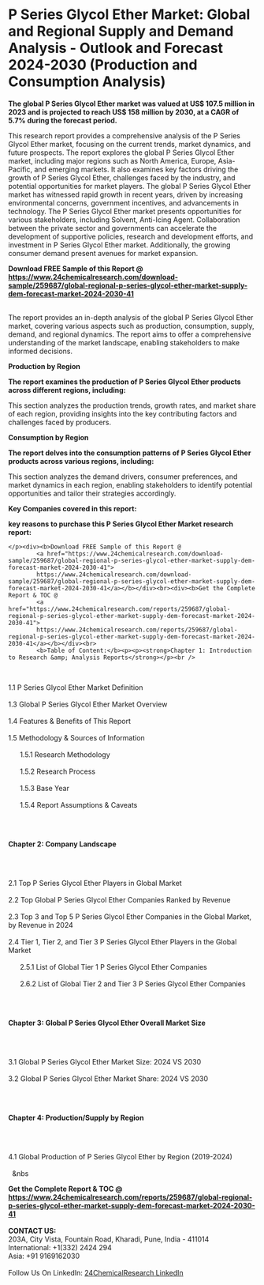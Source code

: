 <h1>P Series Glycol Ether Market: Global and Regional Supply and Demand Analysis - Outlook and Forecast 2024-2030 (Production and Consumption Analysis)</h1><p><strong>The global P Series Glycol Ether market was valued at US$ 107.5 million in 2023 and is projected to reach US$ 158 million by 2030, at a CAGR of 5.7% during the forecast period.</strong></p><p>
</p><p>This research report provides a comprehensive analysis of the P Series Glycol Ether market, focusing on the current trends, market dynamics, and future prospects. The report explores the global P Series Glycol Ether market, including major regions such as North America, Europe, Asia-Pacific, and emerging markets. It also examines key factors driving the growth of P Series Glycol Ether, challenges faced by the industry, and potential opportunities for market players. The global P Series Glycol Ether market has witnessed rapid growth in recent years, driven by increasing environmental concerns, government incentives, and advancements in technology. The P Series Glycol Ether market presents opportunities for various stakeholders, including Solvent, Anti-Icing Agent. Collaboration between the private sector and governments can accelerate the development of supportive policies, research and development efforts, and investment in P Series Glycol Ether market. Additionally, the growing consumer demand present avenues for market expansion. </p><div><b>Download FREE Sample of this Report @ 
            <a href="https://www.24chemicalresearch.com/download-sample/259687/global-regional-p-series-glycol-ether-market-supply-dem-forecast-market-2024-2030-41">
            https://www.24chemicalresearch.com/download-sample/259687/global-regional-p-series-glycol-ether-market-supply-dem-forecast-market-2024-2030-41</a></b></div><br><p>
</p><p>The report provides an in-depth analysis of the global P Series Glycol Ether market, covering various aspects such as production, consumption, supply, demand, and regional dynamics. The report aims to offer a comprehensive understanding of the market landscape, enabling stakeholders to make informed decisions.</p><p>
</p><p><strong>Production by Region</strong></p><p>
</p><p><strong>The report examines the production of P Series Glycol Ether products across different regions, including:</strong></p><p>
</p><p>
</p><p>This section analyzes the production trends, growth rates, and market share of each region, providing insights into the key contributing factors and challenges faced by producers.</p><p>
</p><p><strong>Consumption by Region</strong></p><p>
</p><p><strong>The report delves into the consumption patterns of P Series Glycol Ether products across various regions, including:</strong></p><p>
</p><p>
</p><p>This section analyzes the demand drivers, consumer preferences, and market dynamics in each region, enabling stakeholders to identify potential opportunities and tailor their strategies accordingly.</p><p>
<strong>Key Companies covered in this report:</strong></p><p>
</p><p>
</p><p><strong>key reasons to purchase this P Series Glycol Ether Market research report:</strong></p><p>

	</p><div><b>Download FREE Sample of this Report @ 
            <a href="https://www.24chemicalresearch.com/download-sample/259687/global-regional-p-series-glycol-ether-market-supply-dem-forecast-market-2024-2030-41">
            https://www.24chemicalresearch.com/download-sample/259687/global-regional-p-series-glycol-ether-market-supply-dem-forecast-market-2024-2030-41</a></b></div><br><div><b>Get the Complete Report & TOC @ 
            <a href="https://www.24chemicalresearch.com/reports/259687/global-regional-p-series-glycol-ether-market-supply-dem-forecast-market-2024-2030-41">
            https://www.24chemicalresearch.com/reports/259687/global-regional-p-series-glycol-ether-market-supply-dem-forecast-market-2024-2030-41</a></b></div><br>
            <b>Table of Content:</b><p><p><strong>Chapter 1: Introduction to Research &amp; Analysis Reports</strong></p><br />
<br />
<p>1.1 P Series Glycol Ether Market Definition<br /><br />
1.3 Global P Series Glycol Ether Market Overview<br /><br />
1.4 Features &amp; Benefits of This Report<br /><br />
1.5 Methodology &amp; Sources of Information<br /><br />
&nbsp;&nbsp;&nbsp;&nbsp;&nbsp; 1.5.1 Research Methodology<br /><br />
&nbsp;&nbsp;&nbsp;&nbsp;&nbsp; 1.5.2 Research Process<br /><br />
&nbsp;&nbsp;&nbsp;&nbsp;&nbsp; 1.5.3 Base Year<br /><br />
&nbsp;&nbsp;&nbsp;&nbsp;&nbsp; 1.5.4 Report Assumptions &amp; Caveats</p><br />
<br />
<p><strong>Chapter 2: Company Landscape</strong></p><br />
<br />
<p>2.1 Top P Series Glycol Ether Players in Global Market<br /><br />
2.2 Top Global P Series Glycol Ether Companies Ranked by Revenue<br /><br />
2.3 Top 3 and Top 5 P Series Glycol Ether Companies in the Global Market, by Revenue in 2024<br /><br />
2.4 Tier 1, Tier 2, and Tier 3 P Series Glycol Ether Players in the Global Market<br /><br />
&nbsp;&nbsp;&nbsp;&nbsp;&nbsp; 2.5.1 List of Global Tier 1 P Series Glycol Ether Companies<br /><br />
&nbsp;&nbsp;&nbsp;&nbsp;&nbsp; 2.6.2 List of Global Tier 2 and Tier 3 P Series Glycol Ether Companies</p><br />
<br />
<p><strong>Chapter 3: Global P Series Glycol Ether Overall Market Size</strong></p><br />
<br />
<p>3.1 Global P Series Glycol Ether Market Size: 2024 VS 2030<br /><br />
3.2 Global P Series Glycol Ether Market Share: 2024 VS 2030</p><br />
<br />
<p><strong>Chapter 4: Production/Supply by Region</strong></p><br />
<br />
<p>4.1 Global Production of P Series Glycol Ether by Region (2019-2024)<br /><br />
&nbsp;&nbsp;&nbs</p><div><b>Get the Complete Report & TOC @ 
            <a href="https://www.24chemicalresearch.com/reports/259687/global-regional-p-series-glycol-ether-market-supply-dem-forecast-market-2024-2030-41">
            https://www.24chemicalresearch.com/reports/259687/global-regional-p-series-glycol-ether-market-supply-dem-forecast-market-2024-2030-41</a></b></div><br><b>CONTACT US:</b><br>
            203A, City Vista, Fountain Road, Kharadi, Pune, India - 411014<br>
            International: +1(332) 2424 294<br>
            Asia: +91 9169162030 <br><br>
            Follow Us On LinkedIn: <a href="https://www.linkedin.com/company/24chemicalresearch/">24ChemicalResearch LinkedIn</a>